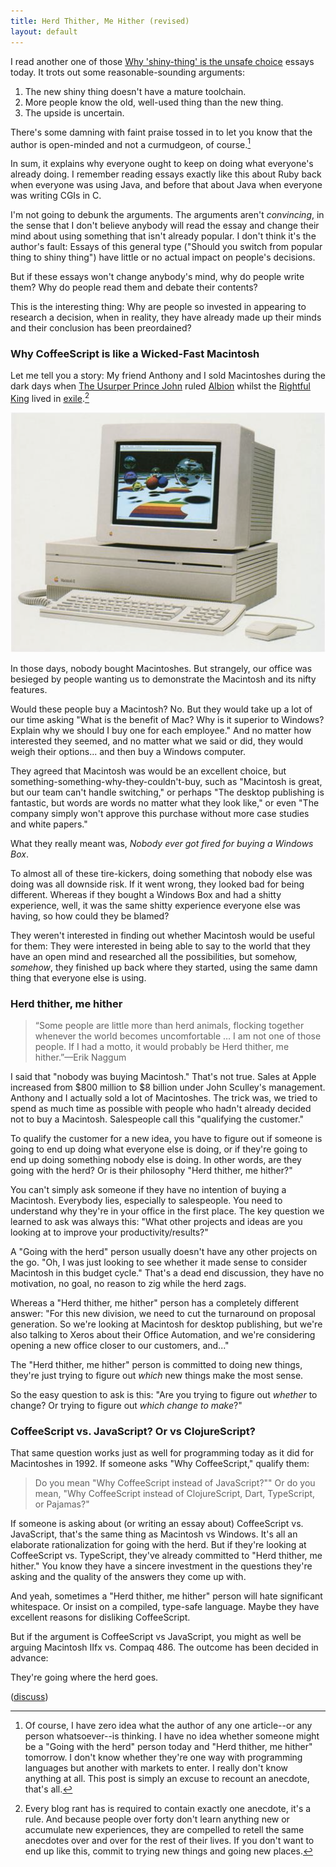 ```yaml
---
title: Herd Thither, Me Hither (revised)
layout: default
---
```


I read another one of those [Why 'shiny-thing' is the unsafe choice][lostechies] essays today. It trots out some reasonable-sounding arguments:

[lostechies]: http://lostechies.com/bradcarleton/2013/10/23/coffeescript-vs-javascript-dog-eat-dog/

1. The new shiny thing doesn't have a mature toolchain.
2. More people know the old, well-used thing than the new thing.
3. The upside is uncertain.

There's some damning with faint praise tossed in to let you know that the author is open-minded and not a curmudgeon, of course.[^disclaimer]

In sum, it explains why everyone ought to keep on doing what everyone's already doing. I remember reading essays exactly like this about Ruby back when everyone was using Java, and before that about Java when everyone was writing CGIs in C.

[^disclaimer]: Of course, I have zero idea what the author of any one article--or any person whatsoever--is thinking. I have no idea whether someone might be a "Going with the herd" person today and "Herd thither, me hither" tomorrow. I don't know whether they're one way with programming languages but another with markets to enter. I really don't know anything at all. This post is simply an excuse to recount an anecdote, that's all.

I'm not going to debunk the arguments. The arguments aren't *convincing*, in the sense that I don't believe anybody will read the essay and change their mind about using something that isn't already popular. I don't think it's the author's fault: Essays of this general type ("Should you switch from popular thing to shiny thing") have little or no actual impact on people's decisions.

But if these essays won't change anybody's mind, why do people write them? Why do people read them and debate their contents?

This is the interesting thing: Why are people so invested in appearing to research a decision, when in reality, they have already made up their minds and their conclusion has been preordained?

### Why CoffeeScript is like a Wicked-Fast Macintosh

Let me tell you a story: My friend Anthony and I sold Macintoshes during the dark days when [The Usurper Prince John][sculley] ruled [Albion][apple] whilst the [Rightful King][jobs] lived in [exile][NeXT].[^anecdote]

[^anecdote]: Every blog rant has is required to contain exactly one anecdote, it's a rule. And because people over forty don't learn anything new or accumulate new experiences, they are compelled to retell the same anecdotes over and over for the rest of their lives. If you don't want to end up like this, commit to trying new things and going new places.

[sculley]: https://en.wikipedia.org/wiki/John_Sculley "John Sculley III"
[jobs]: https://en.wikipedia.org/wiki/Steve_Jobs "Steve Jobs"
[apple]: http://apple.com "Apple"
[NeXT]: https://en.wikipedia.org/wiki/NeXT "NeXT Computer"

[![Macintosh IIfx](/assets/images/iifx.png)](https://en.wikipedia.org/wiki/Macintosh_IIfx "Macintosh IIfx")

In those days, nobody bought Macintoshes. But strangely, our office was besieged by people wanting us to demonstrate the Macintosh and its nifty features.

Would these people buy a Macintosh? No. But they would take up a lot of our time asking "What is the benefit of Mac? Why is it superior to Windows? Explain why we should I buy one for each employee." And no matter how interested they seemed, and no matter what we said or did, they would weigh their options... and then buy a Windows computer.

They agreed that Macintosh was would be an excellent choice, but something-something-why-they-couldn't-buy, such as "Macintosh is great, but our team can't handle switching," or perhaps "The desktop publishing is fantastic, but words are words no matter what they look like," or even "The company simply won't approve this purchase without more case studies and white papers."

What they really meant was, *Nobody ever got fired for buying a Windows Box*.

To almost all of these tire-kickers, doing something that nobody else was doing was all downside risk. If it went wrong, they looked bad for being different. Whereas if they bought a Windows Box and had a shitty experience, well, it was the same shitty experience everyone else was having, so how could they be blamed?

They weren't interested in finding out whether Macintosh would be useful for them: They were interested in being able to say to the world that they have an open mind and researched all the possibilities, but somehow, *somehow*, they finished up back where they started, using the same damn thing that everyone else is using.

### Herd thither, me hither

> “Some people are little more than herd animals, flocking together whenever the world becomes uncomfortable … I am not one of those people. If I had a motto, it would probably be Herd thither, me hither.”—Erik Naggum

I said that "nobody was buying Macintosh." That's not true. Sales at Apple increased from $800 million to $8 billion under John Sculley's management. Anthony and I actually sold a lot of Macintoshes. The trick was, we tried to spend as much time as possible with people who hadn't already decided not to buy a Macintosh. Salespeople call this "qualifying the customer."

To qualify the customer for a new idea, you have to figure out if someone is going to end up doing what everyone else is doing, or if they're going to end up doing something nobody else is doing. In other words, are they going with the herd? Or is their philosophy "Herd thither, me hither?"

You can't simply ask someone if they have no intention of buying a Macintosh. Everybody lies, especially to salespeople. You need to understand why they're in your office in the first place. The key question we learned to ask was always this: "What other projects and ideas are you looking at to improve your productivity/results?"

A "Going with the herd" person usually doesn't have any other projects on the go. "Oh, I was just looking to see whether it made sense to consider Macintosh in this budget cycle." That's a dead end discussion, they have no motivation, no goal, no reason to zig while the herd zags.

Whereas a "Herd thither, me hither" person has a completely different answer: "For this new division, we need to cut the turnaround on proposal generation. So we're looking at Macintosh for desktop publishing, but we're also talking to Xeros about their Office Automation, and we're considering opening a new office closer to our customers, and..."

The "Herd thither, me hither" person is committed to doing new things, they're just trying to figure out *which* new things make the most sense.

So the easy question to ask is this: "Are you trying to figure out *whether* to change? Or trying to figure out *which change to make*?"

### CoffeeScript vs. JavaScript? Or vs ClojureScript?

That same question works just as well for programming today as it did for Macintoshes in 1992. If someone asks "Why CoffeeScript," qualify them:

> Do you mean "Why CoffeeScript instead of JavaScript?"" Or do you mean, "Why CoffeeScript instead of ClojureScript, Dart, TypeScript, or Pajamas?"

If someone is asking about (or writing an essay about) CoffeeScript vs. JavaScript, that's the same thing as Macintosh vs Windows. It's all an elaborate rationalization for going with the herd. But if they're looking at CoffeeScript vs. TypeScript, they've already committed to "Herd thither, me hither." You know they have a sincere investment in the questions they're asking and the quality of the answers they come up with.

And yeah, sometimes a "Herd thither, me hither" person will hate significant whitespace. Or insist on a compiled, type-safe language. Maybe they have excellent reasons for disliking CoffeeScript.

But if the argument is CoffeeScript vs JavaScript, you might as well be arguing Macintosh IIfx vs. Compaq 486. The outcome has been decided in advance:

They're going where the herd goes.

([discuss](http://www.reddit.com/r/programming/comments/1rnd7u/herd_thither_me_hither/))